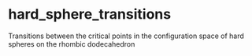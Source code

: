 # hard_sphere_transitions
Transitions between the critical points in the configuration space of hard spheres on the rhombic dodecahedron 
